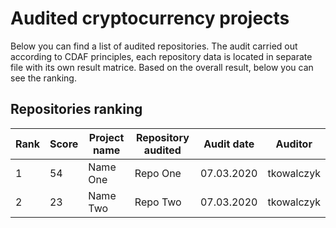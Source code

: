 # Audited cryptocurrency projects

Below you can find a list of audited repositories. The audit carried out according to CDAF principles, each repository data is located in separate file with its own result matrice. Based on the overall result, below you can see the ranking.

## Repositories ranking

Rank | Score | Project name | Repository audited | Audit date | Auditor
---- | ----- | ------------ | ------------------ | ---------- | -------
1 | 54 | Name One | Repo One | 07.03.2020 | tkowalczyk
2 | 23 | Name Two | Repo Two | 07.03.2020 | tkowalczyk
